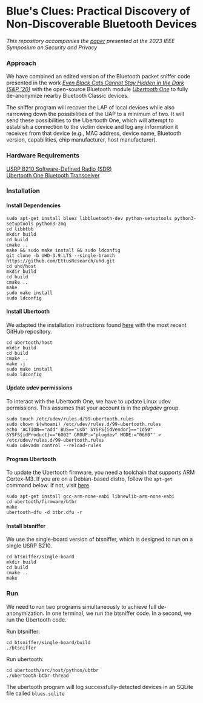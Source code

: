 # Blue's Clues: Practical Discovery of Non-Discoverable Bluetooth Devices #

*This repository accompanies the [paper](https://ieeexplore.ieee.org/document/10179358) presented at the 2023 IEEE Symposium on Security and Privacy*

### Approach ###

We have combined an edited version of the Bluetooth packet sniffer code presented in the work [*Even Black Cats Cannot Stay Hidden in the Dark (S&P '20)*](https://ieeexplore.ieee.org/document/9152700) with the open-source Bluetooth module [*Ubertooth One*](https://github.com/greatscottgadgets/ubertooth) to fully de-anonymize nearby Bluetooth Classic devices.

The sniffer program will recover the LAP of local devices while also narrowing down the possibilities of the UAP to a minimum of two. It will send these possibilities to the Ubertooth One, which will attempt to establish a connection to the victim device and log any information it receives from that device (e.g., MAC address, device name, Bluetooth version, capabilities, chip manufacturer, host manufacturer).

### Hardware Requirements ###

[USRP B210 Software-Defined Radio (SDR)](https://www.ettus.com/all-products/ub210-kit/)\
[Ubertooth One Bluetooth Transceiver](https://greatscottgadgets.com/ubertoothone/)

### Installation ###

#### Install Dependencies #####
```
sudo apt-get install bluez libbluetooth-dev python-setuptools python3-setuptools python3-zmq
cd libbtbb
mkdir build
cd build
cmake ..
make && sudo make install && sudo ldconfig
git clone -b UHD-3.9.LTS --single-branch https://github.com/EttusResearch/uhd.git
cd uhd/host
mkdir build
cd build
cmake ..
make
sudo make install
sudo ldconfig
```

#### Install Ubertooth ####

We adapted the installation instructions found [here](https://github.com/greatscottgadgets/ubertooth/wiki/Build-Guide) with the most recent GitHub repository.

```
cd ubertooth/host
mkdir build
cd build
cmake ..
make -j
sudo make install
sudo ldconfig
```

#### Update *udev* permissions ####

To interact with the Ubertooth One, we have to update Linux udev permissions. This assumes that your account is in the *plugdev* group.
```
sudo touch /etc/udev/rules.d/99-ubertooth.rules
sudo chown $(whoami) /etc/udev/rules.d/99-ubertooth.rules
echo 'ACTION=="add" BUS=="usb" SYSFS{idVendor}=="1d50" SYSFS{idProduct}=="6002" GROUP:="plugdev" MODE:="0660"' > /etc/udev/rules.d/99-ubertooth.rules
sudo udevadm control --reload-rules
```

#### Program Ubertooth ####

To update the Ubertooth firmware, you need a toolchain that supports ARM Cortex-M3. If you are on a Debian-based distro, follow the `apt-get` command below. If not, visit [here](https://launchpad.net/gcc-arm-embedded).

```
sudo apt-get install gcc-arm-none-eabi libnewlib-arm-none-eabi
cd ubertooth/firmware/btbr
make
ubertooth-dfu -d btbr.dfu -r
```

#### Install btsniffer ####

We use the single-board version of btsniffer, which is designed to run on a single USRP B210.

```
cd btsniffer/single-board
mkdir build
cd build
cmake ..
make
```

### Run ###

We need to run two programs simultaneously to achieve full de-anonymization. In one terminal, we run the btsniffer code. In a second, we run the Ubertooth code.

Run btsniffer: 
```
cd btsniffer/single-board/build
./btsniffer
```

Run ubertooth:
```
cd ubertooth/src/host/python/ubtbr
./ubertooth-btbr-thread
```

The ubertooth program will log successfully-detected devices in an SQLite file called ```blues.sqlite```

